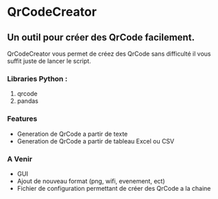 # QrCodeCreator

## Un outil pour créer des QrCode facilement.

QrCodeCreator vous permet de créez des QrCode sans difficulté il vous suffit juste de lancer le script.

### Libraries Python :

1. qrcode
2. pandas

### Features

- Generation de QrCode a partir de texte
- Generation de QrCode a partir de tableau Excel ou CSV

### A Venir

- GUI
- Ajout de nouveau format (png, wifi, evenement, ect)
- Fichier de configuration permettant de créer des QrCode a la chaine
